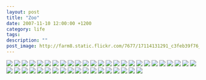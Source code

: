 ```yaml
---
layout: post
title: "Zoo"
date: 2007-11-10 12:00:00 +1200
category: life
tags: 
description: ""
post_image: http://farm8.static.flickr.com/7677/17114131291_c3feb39f76_o.jpg
---
```

[![](http://farm9.static.flickr.com/8817/16918120809_0f8604d9a0_c.jpg)](http://farm9.static.flickr.com/8817/16918120809_8385704aa7_o.jpg)
[![](http://farm9.static.flickr.com/8715/16484185313_b415670d25_c.jpg)](http://farm9.static.flickr.com/8715/16484185313_f44852ab19_o.jpg)
[![](http://farm8.static.flickr.com/7724/17078363606_0fc6993e22_c.jpg)](http://farm8.static.flickr.com/7724/17078363606_d6645b42f3_o.jpg)
[![](http://farm9.static.flickr.com/8785/17078363366_fa00d32049_c.jpg)](http://farm9.static.flickr.com/8785/17078363366_d2fa68d025_o.jpg)
[![](http://farm9.static.flickr.com/8705/16896940597_118b01d894_c.jpg)](http://farm9.static.flickr.com/8705/16896940597_0b1ac25d6d_o.jpg)
[![](http://farm9.static.flickr.com/8739/16918119579_e0fdd3ffda_c.jpg)](http://farm9.static.flickr.com/8739/16918119579_029214a94f_o.jpg)
[![](http://farm8.static.flickr.com/7589/17078362276_daea2861fc_c.jpg)](http://farm8.static.flickr.com/7589/17078362276_ec134bc93c_o.jpg)
[![](http://farm9.static.flickr.com/8746/17102807372_1c72658314_c.jpg)](http://farm9.static.flickr.com/8746/17102807372_b449a61dab_o.jpg)
[![](http://farm9.static.flickr.com/8726/16916543678_17990b467c_c.jpg)](http://farm9.static.flickr.com/8726/16916543678_ff3ffee750_o.jpg)
[![](http://farm9.static.flickr.com/8741/17103657671_693b77bb52_c.jpg)](http://farm9.static.flickr.com/8741/17103657671_9e6591c718_o.jpg)
[![](http://farm8.static.flickr.com/7672/17078361116_f5197e2f30_c.jpg)](http://farm8.static.flickr.com/7672/17078361116_9d3033b4fc_o.jpg)
[![](http://farm8.static.flickr.com/7709/16916543168_7174c8ee1c_c.jpg)](http://farm8.static.flickr.com/7709/16916543168_a8fe9b9645_o.jpg)
[![](http://farm9.static.flickr.com/8723/16916760670_a124e30945_c.jpg)](http://farm9.static.flickr.com/8723/16916760670_85700597e3_o.jpg)
[![](http://farm9.static.flickr.com/8707/17078360866_d9aeefde12_c.jpg)](http://farm9.static.flickr.com/8707/17078360866_fe5e77472f_o.jpg)
[![](http://farm9.static.flickr.com/8708/16916542838_cd20946fff_c.jpg)](http://farm9.static.flickr.com/8708/16916542838_9deaab4e45_o.jpg)
[![](http://farm9.static.flickr.com/8693/16916766890_8cf6fc658b_c.jpg)](http://farm9.static.flickr.com/8693/16916766890_51470eac42_o.jpg)
[![](http://farm8.static.flickr.com/7680/16918116879_a245329171_c.jpg)](http://farm8.static.flickr.com/7680/16918116879_77cf2efcab_o.jpg)
[![](http://farm8.static.flickr.com/7639/17078359556_2d4d8b23c5_c.jpg)](http://farm8.static.flickr.com/7639/17078359556_82ea932ab8_o.jpg)
[![](http://farm8.static.flickr.com/7711/17078359326_19cf6b1480_c.jpg)](http://farm8.static.flickr.com/7711/17078359326_94bf5f1a48_o.jpg)
[![](http://farm9.static.flickr.com/8819/17103655471_7aac7f6298_c.jpg)](http://farm9.static.flickr.com/8819/17103655471_dfb2c641ea_o.jpg)
[![](http://farm9.static.flickr.com/8756/16484180463_2b18190dbe_c.jpg)](http://farm9.static.flickr.com/8756/16484180463_602355d100_o.jpg)
[![](http://farm8.static.flickr.com/7666/17078358666_a198e8623a_c.jpg)](http://farm8.static.flickr.com/7666/17078358666_c477180e89_o.jpg)
[![](http://farm8.static.flickr.com/7609/16896935847_ae93a59637_c.jpg)](http://farm8.static.flickr.com/7609/16896935847_e324ba4c3a_o.jpg)
[![](http://farm9.static.flickr.com/8695/16481886644_55daed4fac_c.jpg)](http://farm9.static.flickr.com/8695/16481886644_d967524edf_o.jpg)
[![](http://farm9.static.flickr.com/8740/16484179373_6c182554fd_c.jpg)](http://farm9.static.flickr.com/8740/16484179373_042607d463_o.jpg)
[![](http://farm8.static.flickr.com/7713/17078357686_2fac0e9bba_c.jpg)](http://farm8.static.flickr.com/7713/17078357686_4f051ecdda_o.jpg)
[![](http://farm9.static.flickr.com/8709/16916764320_ebb2ed668f_c.jpg)](http://farm9.static.flickr.com/8709/16916764320_6f0801ac1f_o.jpg)
[![](http://farm9.static.flickr.com/8712/16916539498_fbb39ba78d_c.jpg)](http://farm9.static.flickr.com/8712/16916539498_88e24941a1_o.jpg)
[![](http://farm9.static.flickr.com/8702/16481885684_9c0459cc4f_c.jpg)](http://farm9.static.flickr.com/8702/16481885684_6f2a0f22d6_o.jpg)
[![](http://farm9.static.flickr.com/8825/16481885344_56d85fbafc_c.jpg)](http://farm9.static.flickr.com/8825/16481885344_0f6b071956_o.jpg)
[![](http://farm8.static.flickr.com/7599/17103652661_0939d684b4_c.jpg)](http://farm8.static.flickr.com/7599/17103652661_c899654a70_o.jpg)
[![](http://farm9.static.flickr.com/8697/17103652481_f1544d3e93_c.jpg)](http://farm9.static.flickr.com/8697/17103652481_2aa0eaed8e_o.jpg)
[![](http://farm8.static.flickr.com/7625/16918112779_549e4ba407_c.jpg)](http://farm8.static.flickr.com/7625/16918112779_994c1b1d05_o.jpg)
[![](http://farm8.static.flickr.com/7617/16484176883_11d07062b7_c.jpg)](http://farm8.static.flickr.com/7617/16484176883_d6acd5540b_o.jpg)
[![](http://farm9.static.flickr.com/8714/17104318275_017329a3c1_c.jpg)](http://farm9.static.flickr.com/8714/17104318275_0ab521da02_o.jpg)
[![](http://farm9.static.flickr.com/8693/16481883794_d39bd3a63e_c.jpg)](http://farm9.static.flickr.com/8693/16481883794_896d789f4b_o.jpg)
[![](http://farm8.static.flickr.com/7682/16916536968_6153744481_c.jpg)](http://farm8.static.flickr.com/7682/16916536968_b5071535e4_o.jpg)
[![](http://farm9.static.flickr.com/8765/16484176033_81320d4f38_c.jpg)](http://farm9.static.flickr.com/8765/16484176033_b19d0af81f_o.jpg)
[![](http://farm9.static.flickr.com/8710/17078354776_dd8babf6ac_c.jpg)](http://farm9.static.flickr.com/8710/17078354776_c7298e1b67_o.jpg)
[![](http://farm8.static.flickr.com/7639/16484175573_315c6b3f99_c.jpg)](http://farm8.static.flickr.com/7639/16484175573_62fc1d19e7_o.jpg)
[![](http://farm9.static.flickr.com/8774/16484174863_465f6a45cf_c.jpg)](http://farm9.static.flickr.com/8774/16484174863_5554c2eeed_o.jpg)
[![](http://farm9.static.flickr.com/8696/17113253282_340247e4cd_c.jpg)](http://farm9.static.flickr.com/8696/17113253282_33f2fb394c_o.jpg)
[![](http://farm8.static.flickr.com/7648/17088830716_8bfd828fde_c.jpg)](http://farm8.static.flickr.com/7648/17088830716_a44ce6e0cd_o.jpg)
